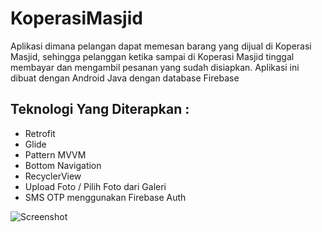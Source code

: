 # KoperasiMasjid
Aplikasi dimana pelangan dapat memesan barang yang dijual di Koperasi Masjid, sehingga pelanggan ketika sampai di Koperasi Masjid tinggal membayar dan mengambil pesanan yang sudah disiapkan. Aplikasi ini dibuat dengan Android Java dengan database Firebase

## Teknologi Yang Diterapkan :
- Retrofit
- Glide
- Pattern MVVM
- Bottom Navigation
- RecyclerView
- Upload Foto / Pilih Foto dari Galeri
- SMS OTP menggunakan Firebase Auth

![Screenshot](https://media-exp1.licdn.com/dms/image/C5622AQEotUwWTUw00w/feedshare-shrink_1280/0?e=1606348800&v=beta&t=P7JwkLsNySKF9fXuvXkB1VCPWreBrfiBG9qgUVnGj2I)
